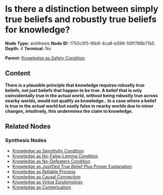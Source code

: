 # Is there a distinction between simply true beliefs and robustly true beliefs for knowledge?

**Node Type:** antithesis
**Node ID:** 1750c5f5-f6b8-4ca8-b598-55ff799b71b5
**Depth:** 4
**Terminal:** No

**Parent:** [Knowledge as Safety Condition](knowledge-as-safety-condition-synthesis-3633121c-c6e5-4232-8f43-2d5bf09ffab9.md)

## Content

**There is a plausible principle that knowledge requires robustly true beliefs, not just beliefs that happen to be true. A belief that is only coincidentally true in the actual world, without being robustly true across nearby worlds, would not qualify as knowledge.**, **In a case where a belief is true in the actual world but easily false in nearby worlds due to minor changes, intuitively, this undermines the claim to knowledge.**

## Related Nodes

### Synthesis Nodes

- [Knowledge as Sensitivity Condition](knowledge-as-sensitivity-condition-synthesis-00a9eaf1-3c75-471e-b86f-a9d6dd5590a7.md)
- [Knowledge as No-False-Lemma Condition](knowledge-as-no-false-lemma-condition-synthesis-6bbcba9a-a58e-4209-83c0-9d33ba7970c0.md)
- [Knowledge as No-Defeaters Condition](knowledge-as-no-defeaters-condition-synthesis-e4b3c2d2-673f-4ce3-ba8e-65292d1e9e86.md)
- [Knowledge as Justified True Belief Plus Proper Explanation](knowledge-as-justified-true-belief-plus-proper-explanation-synthesis-cbdcc2bf-1bc6-4eb7-b7e1-25ae42d7b248.md)
- [Knowledge as Reliable Process](knowledge-as-reliable-process-synthesis-d1bc71b4-6011-4f33-a179-f872af6a92ce.md)
- [Knowledge as Causal Connection](knowledge-as-causal-connection-synthesis-da3b1cf9-9123-4a30-b2d0-919add0150b2.md)
- [Knowledge as Virtue Epistemology](knowledge-as-virtue-epistemology-synthesis-ca0f6896-c2de-4d53-9a94-b90e80babdb5.md)
- [Knowledge as Contextualism](knowledge-as-contextualism-synthesis-f0619e43-8a1b-4ba2-8a13-a6150409261a.md)
